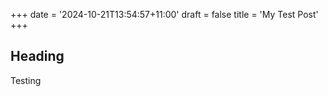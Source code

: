 +++
date = '2024-10-21T13:54:57+11:00'
draft = false
title = 'My Test Post'
+++

## Heading

Testing